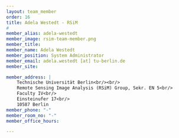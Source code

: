 ```yaml
---
layout: team_member
order: 16
title: Adela Westedt - RSiM
#
member_alias: adela-westedt
member_image: rsim-team-member.png
member_title:
member_name: Adela Westedt
member_position: System Administrator
member_email: adela.westedt [at] tu-berlin.de
member_site:

member_address: |
    Technische Universität Berlin<br/><br/>
    Remote Sensing Image Analysis (RSiM) Group, Sekr. EN 5<br/>
    Faculty IV<br/>
    Einsteinufer 17<br/>
    10587 Berlin
member_phone: "-"
member_room_no: "-"
member_office_hours:

---
```

